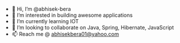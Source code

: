 - 👋 Hi, I’m @abhisek-bera
- 👀 I’m interested in building awesome applications
- 🌱 I’m currently learning IOT
- 💞️ I’m looking to collaborate on Java, Spring, Hibernate, JavaScript
- 📫 Reach me @ abhisekbera01@yahoo.com

<!---
abhisek-bera/abhisek-bera is a ✨ special ✨ repository because its `README.md` (this file) appears on your GitHub profile.
You can click the Preview link to take a look at your changes.
--->
